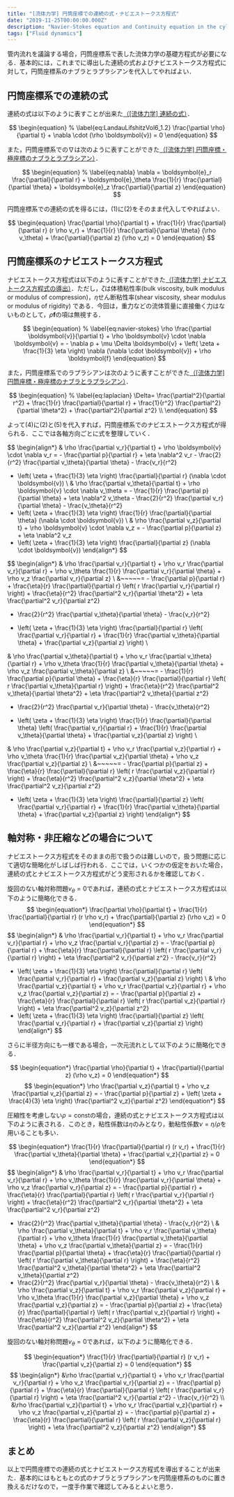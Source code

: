 ```yaml
---
title: "[流体力学] 円筒座標での連続の式・ナビエストークス方程式"
date: "2019-11-25T00:00:00.000Z"
description: "Navier-Stokes equation and Continuity equation in the cylindrical coordinates"
tags: ["Fluid dynamics"]
---
```


管内流れを議論する場合，円筒座標系で表した流体力学の基礎方程式が必要になる．基本的には，これまでに導出した連続の式およびナビエストークス方程式に対して，円筒座標系のナブラとラプラシアンを代入してやればよい．

## 円筒座標系での連続の式

連続の式は以下のように表すことが出来た[（[流体力学] 連続の式）](https://kanamesasaki.github.io/blog/20191121-continuity/)．

$$
\begin{equation}
% \label{eq:LandauLifshitzVol6_1.2}
\frac{\partial \rho}{\partial t} + \nabla \cdot (\rho \boldsymbol{v}) = 0
\end{equation}
$$

また，円筒座標系での$\nabla$は次のように表すことができた[（[流体力学] 円筒座標・極座標のナブラとラプラシアン）](https://kanamesasaki.github.io/blog/20191124-nabla-laplacian/)．

$$
\begin{equation}
% \label{eq:nabla}
\nabla = \boldsymbol{e}_r \frac{\partial}{\partial r} + \boldsymbol{e}_\theta \frac{1}{r} \frac{\partial}{\partial \theta} + \boldsymbol{e}_z \frac{\partial}{\partial z}
\end{equation}
$$

円筒座標系での連続の式を得るには，(1)に(2)をそのまま代入してやればよい．

$$
\begin{equation}
\frac{\partial \rho}{\partial t} + \frac{1}{r} \frac{\partial}{\partial r} (r \rho v_r) + \frac{1}{r} \frac{\partial}{\partial \theta} (\rho v_\theta) + \frac{\partial}{\partial z} (\rho v_z) = 0
\end{equation}
$$

## 円筒座標系のナビエストークス方程式

ナビエストークス方程式は以下のように表すことができた[（[流体力学] ナビエストークス方程式の導出）](https://kanamesasaki.github.io/blog/20191122-navier-stokes/)．ただし，$\zeta$は体積粘性率(bulk viscosity, bulk modulus or modulus of compression)，$\eta$せん断粘性率(shear viscosity, shear modulus or modulus of rigidity) である．今回は，重力などの流体質量に直接働く力はないものとして，$\rho \boldsymbol{f}$の項は無視する．

$$
\begin{equation}
% \label{eq:navier-stokes}
\rho \frac{\partial \boldsymbol{v}}{\partial t} + \rho \boldsymbol{v} \cdot \nabla \boldsymbol{v} = - \nabla p + \mu \Delta \boldsymbol{v} + \left( \zeta + \frac{1}{3} \eta \right) \nabla (\nabla \cdot \boldsymbol{v}) + \rho \boldsymbol{f}
\end{equation}
$$

また，円筒座標系でのラプラシアンは次のように表すことができた[（[流体力学] 円筒座標・極座標のナブラとラプラシアン）](https://kanamesasaki.github.io/blog/20191124-nabla-laplacian/)．

$$
\begin{equation}
% \label{eq:laplacian}
\Delta= \frac{\partial^2}{\partial r^2} + \frac{1}{r} \frac{\partial}{\partial r} + \frac{1}{r^2} \frac{\partial^2}{\partial \theta^2} + \frac{\partial^2}{\partial z^2} \\
\end{equation}
$$

よって(4)に(2)と(5)を代入すれば，円筒座標系でのナビエストークス方程式が得られる．ここでは各軸方向ごとに式を整理していく．

$$
\begin{align*}
& \rho \frac{\partial v_r}{\partial t} + \rho \boldsymbol{v} \cdot \nabla v_r
= - \frac{\partial p}{\partial r} + \eta \nabla^2 v_r - \frac{2}{r^2} \frac{\partial v_\theta}{\partial \theta} - \frac{v_r}{r^2}
+ \left( \zeta + \frac{1}{3} \eta \right) \frac{\partial}{\partial r} (\nabla \cdot \boldsymbol{v}) \\
& \rho \frac{\partial v_\theta}{\partial t} + \rho \boldsymbol{v} \cdot \nabla v_\theta
= - \frac{1}{r} \frac{\partial p}{\partial \theta} + \eta \nabla^2 v_\theta - \frac{2}{r^2} \frac{\partial v_r}{\partial \theta} - \frac{v_\theta}{r^2}
+ \left( \zeta + \frac{1}{3} \eta \right) \frac{1}{r} \frac{\partial}{\partial \theta} (\nabla \cdot \boldsymbol{v}) \\
& \rho \frac{\partial v_z}{\partial t} + \rho \boldsymbol{v} \cdot \nabla v_z
= - \frac{\partial p}{\partial z} + \eta \nabla^2 v_z
+ \left( \zeta + \frac{1}{3} \eta \right) \frac{\partial}{\partial z} (\nabla \cdot \boldsymbol{v})
\end{align*}
$$

$$
\begin{align*}
& \rho \frac{\partial v_r}{\partial t} + \rho v_r \frac{\partial v_r}{\partial r} + \rho v_\theta \frac{1}{r} \frac{\partial v_r}{\partial \theta} + \rho v_z \frac{\partial v_r}{\partial z} \\
&~~~~~= - \frac{\partial p}{\partial r} + \frac{\eta}{r} \frac{\partial}{\partial r} \left( r \frac{\partial v_r}{\partial r} \right) + \frac{\eta}{r^2} \frac{\partial^2 v_r}{\partial \theta^2} + \eta \frac{\partial^2 v_r}{\partial z^2}
- \frac{2}{r^2} \frac{\partial v_\theta}{\partial \theta} - \frac{v_r}{r^2}
+ \left( \zeta + \frac{1}{3} \eta \right) \frac{\partial}{\partial r} \left( \frac{\partial v_r}{\partial r} + \frac{1}{r} \frac{\partial v_\theta}{\partial \theta} + \frac{\partial v_z}{\partial z} \right)  \\

& \rho \frac{\partial v_\theta}{\partial t} + \rho v_r \frac{\partial v_\theta}{\partial r} + \rho v_\theta \frac{1}{r} \frac{\partial v_\theta}{\partial \theta} + \rho v_z \frac{\partial v_\theta}{\partial z} \\
&~~~~~= - \frac{1}{r} \frac{\partial p}{\partial \theta} + \frac{\eta}{r} \frac{\partial}{\partial r} \left( r \frac{\partial v_\theta}{\partial r} \right) + \frac{\eta}{r^2} \frac{\partial^2 v_\theta}{\partial \theta^2} + \eta \frac{\partial^2 v_\theta}{\partial z^2}
- \frac{2}{r^2} \frac{\partial v_r}{\partial \theta} - \frac{v_\theta}{r^2}
+ \left( \zeta + \frac{1}{3} \eta \right) \frac{1}{r} \frac{\partial}{\partial \theta} \left( \frac{\partial v_r}{\partial r} + \frac{1}{r} \frac{\partial v_\theta}{\partial \theta} + \frac{\partial v_z}{\partial z} \right)  \\

& \rho \frac{\partial v_z}{\partial t} + \rho v_r \frac{\partial v_z}{\partial r} + \rho v_\theta \frac{1}{r} \frac{\partial v_z}{\partial \theta} + \rho v_z \frac{\partial v_z}{\partial z} \\
&~~~~~= - \frac{\partial p}{\partial z} + \frac{\eta}{r} \frac{\partial}{\partial r} \left( r \frac{\partial v_z}{\partial r} \right) + \frac{\eta}{r^2} \frac{\partial^2 v_z}{\partial \theta^2} + \eta \frac{\partial^2 v_z}{\partial z^2}
+ \left( \zeta + \frac{1}{3} \eta \right) \frac{\partial}{\partial z} \left( \frac{\partial v_r}{\partial r} + \frac{1}{r} \frac{\partial v_\theta}{\partial \theta} + \frac{\partial v_z}{\partial z} \right) 
\end{align*}
$$

## 軸対称・非圧縮などの場合について

ナビエストークス方程式をそのままの形で扱うのは難しいので，扱う問題に応じて適切な簡略化がしばしば行われる．ここでは，いくつかの仮定をおいた場合，連続の式とナビエストークス方程式がどう変形されるかを確認しておく．

旋回のない軸対称問題$v_\theta = 0$であれば，連続の式とナビエストークス方程式は以下のように簡略化できる．
$$
\begin{equation*}
\frac{\partial \rho}{\partial t} + \frac{1}{r} \frac{\partial}{\partial r} (r \rho v_r) + \frac{\partial}{\partial z} (\rho v_z) = 0
\end{equation*}
$$
$$
\begin{align*}
& \rho \frac{\partial v_r}{\partial t} + \rho v_r \frac{\partial v_r}{\partial r} + \rho v_z \frac{\partial v_r}{\partial z}
= - \frac{\partial p}{\partial r} + \frac{\eta}{r} \frac{\partial}{\partial r} \left( r \frac{\partial v_r}{\partial r} \right) + \eta \frac{\partial^2 v_r}{\partial z^2} - \frac{v_r}{r^2}
+ \left( \zeta + \frac{1}{3} \eta \right) \frac{\partial}{\partial r} \left( \frac{\partial v_r}{\partial r} + \frac{\partial v_z}{\partial z} \right)  \\
& \rho \frac{\partial v_z}{\partial t} + \rho v_r \frac{\partial v_z}{\partial r} + \rho v_z \frac{\partial v_z}{\partial z}
= - \frac{\partial p}{\partial z} + \frac{\eta}{r} \frac{\partial}{\partial r} \left( r \frac{\partial v_z}{\partial r} \right) + \eta \frac{\partial^2 v_z}{\partial z^2}
+ \left( \zeta + \frac{1}{3} \eta \right) \frac{\partial}{\partial z} \left( \frac{\partial v_r}{\partial r} + \frac{\partial v_z}{\partial z} \right) 
\end{align*}
$$

さらに半径方向にも一様である場合，一次元流れとして以下のように簡略化できる．

$$
\begin{equation*}
\frac{\partial \rho}{\partial t} + \frac{\partial}{\partial z} (\rho v_z) = 0
\end{equation*}
$$
$$
\begin{equation*}
\rho \frac{\partial v_z}{\partial t} + \rho v_z \frac{\partial v_z}{\partial z}
= - \frac{\partial p}{\partial z} + \left( \zeta + \frac{4}{3} \eta \right) \frac{\partial^2 v_z}{\partial z^2} 
\end{equation*}
$$

圧縮性を考慮しない$\rho = \mathrm{const}$の場合，連続の式とナビエストークス方程式は以下のように表される．このとき，粘性係数は$\eta$のみとなり，動粘性係数$\nu = \eta/\rho$を用いることも多い．

$$
\begin{equation*}
\frac{1}{r} \frac{\partial}{\partial r} (r v_r) + \frac{1}{r} \frac{\partial v_\theta}{\partial \theta} + \frac{\partial v_z}{\partial z} = 0
\end{equation*}
$$
$$
\begin{align*}
& \rho \frac{\partial v_r}{\partial t} + \rho v_r \frac{\partial v_r}{\partial r} + \rho v_\theta \frac{1}{r} \frac{\partial v_r}{\partial \theta} + \rho v_z \frac{\partial v_r}{\partial z}
= - \frac{\partial p}{\partial r} + \frac{\eta}{r} \frac{\partial}{\partial r} \left( r \frac{\partial v_r}{\partial r} \right) + \frac{\eta}{r^2} \frac{\partial^2 v_r}{\partial \theta^2} + \eta \frac{\partial^2 v_r}{\partial z^2}
- \frac{2}{r^2} \frac{\partial v_\theta}{\partial \theta} - \frac{v_r}{r^2} \\
& \rho \frac{\partial v_\theta}{\partial t} + \rho v_r \frac{\partial v_\theta}{\partial r} + \rho v_\theta \frac{1}{r} \frac{\partial v_\theta}{\partial \theta} + \rho v_z \frac{\partial v_\theta}{\partial z}
= - \frac{1}{r} \frac{\partial p}{\partial \theta} + \frac{\eta}{r} \frac{\partial}{\partial r} \left( r \frac{\partial v_\theta}{\partial r} \right) + \frac{\eta}{r^2} \frac{\partial^2 v_\theta}{\partial \theta^2} + \eta \frac{\partial^2 v_\theta}{\partial z^2}
- \frac{2}{r^2} \frac{\partial v_r}{\partial \theta} - \frac{v_\theta}{r^2} \\
& \rho \frac{\partial v_z}{\partial t} + \rho v_r \frac{\partial v_z}{\partial r} + \rho v_\theta \frac{1}{r} \frac{\partial v_z}{\partial \theta} + \rho v_z \frac{\partial v_z}{\partial z}
= - \frac{\partial p}{\partial z} + \frac{\eta}{r} \frac{\partial}{\partial r} \left( r \frac{\partial v_z}{\partial r} \right) + \frac{\eta}{r^2} \frac{\partial^2 v_z}{\partial \theta^2} + \eta \frac{\partial^2 v_z}{\partial z^2}
\end{align*}
$$

旋回のない軸対称問題$v_\theta = 0$であれば，以下のように簡略化できる．

$$
\begin{equation*}
\frac{1}{r} \frac{\partial}{\partial r} (r v_r) + \frac{\partial v_z}{\partial z} = 0
\end{equation*}
$$
$$
\begin{align*}
&\rho \frac{\partial v_r}{\partial t} + \rho v_r \frac{\partial v_r}{\partial r} + \rho v_z \frac{\partial v_r}{\partial z}
= - \frac{\partial p}{\partial r} + \frac{\eta}{r} \frac{\partial}{\partial r} \left( r \frac{\partial v_r}{\partial r} \right) + \eta \frac{\partial^2 v_r}{\partial z^2} - \frac{v_r}{r^2} \\
&\rho \frac{\partial v_z}{\partial t} + \rho v_r \frac{\partial v_z}{\partial r} + \rho v_z \frac{\partial v_z}{\partial z}
= - \frac{\partial p}{\partial z} + \frac{\eta}{r} \frac{\partial}{\partial r} \left( r \frac{\partial v_z}{\partial r} \right) + \eta \frac{\partial^2 v_z}{\partial z^2}
\end{align*}
$$

## まとめ

以上で円筒座標での連続の式とナビエストークス方程式を導出することが出来た．基本的にはもともとの式のナブラとラプラシアンを円筒座標系のものに置き換えるだけなので，一度手作業で確認してみるとよいと思う．